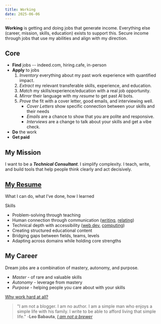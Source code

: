 ```yaml
---
title: Working
date: 2025-06-06
---
```

**Working** is getting and doing jobs that generate income. Everything else (career, mission, skills, education) exists to support this. Secure income through jobs that use my abilities and align with my direction.

## Core
- **Find** jobs -- indeed.com, hiring.cafe, in-person
- **Apply** to jobs
	1. *Inventory* everything about my past work experience with quantified impact.
	2. *Extract* my relevant transferable skills, experience, and education.
	3. *Match* my skills/experience/education with a real job opportunity.
	4. *Mirror* their language with my *resume* to get past AI bots.
	5. *Prove* the fit with a cover letter, good emails, and interviewing well.
		- *Cover Letters* show specific connection between your skills and their needs
		- *Emails* are a chance to show that you are polite and responsive.
		- *Interviews* are a change to talk about your skills and get a vibe check.
- **Do** the work
- **Get paid**

## My Mission
I want to be a ***Technical Consultant***. I simplify complexity. I teach, write, and build tools that help people think clearly and act decisively.

## [My Resume](/cv-Blake-Ruprecht.pdf) 
What I can do, what I’ve done, how I learned

Skills
- Problem-solving through teaching
- Human connection through communication ([writing](/writing), [relating](/relating))
- Technical depth with accessibility ([web dev](/building-websites), [computing](/computing))
- Creating structured educational content
- Bridging gaps between fields, teams, levels
- Adapting across domains while holding core strengths

## My Career
Dream jobs are a combination of mastery, autonomy, and purpose.
- *Master* - of rare and valuable skills
- *Autonomy* - leverage from mastery
- *Purpose* - helping people you care about with your skills

 [Why work hard at all?](/work-hard)

> "I am not a blogger. I am no author. I am a simple man who enjoys a simple life with his family. I write to be able to afford living that simple life."
> -**Leo Babauta**, [*I am not a brewer*](https://mnmlist.com/brew/)
